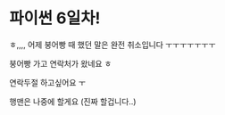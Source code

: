 # 파이썬 6일차!

ㅎ,,,, 어제 붕어빵 때 했던 말은 완전 취소입니다 ㅜㅜㅜㅜㅜㅜㅜ

붕어빵 가고 연락처가 왔네요 ㅎ

연락두절 하고싶어요 ㅜ

행맨은 나중에 할게요 (진짜 할겁니다..)
